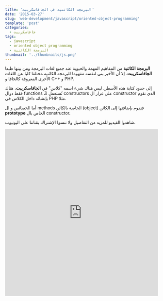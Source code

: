 ```yaml
---
title: 'البرمجة الكائنية في الجافاسكريبت'
date: '2015-03-27'
slug: 'web-development/javascript/oriented-object-programming'
template: 'post'
categories:
  - جافاسكريبت
tags:
  - javascript
  - oriented object programming
  - البرمجة الكائنية
thumbnail: '../thumbnails/js.png'
---
```


**البرمجة الكائنية** من المفاهيم المهمة والحيوية عند جميع لغات البرمجة ومن بينها طبعا **الجافاسكريبت**. إلا أن الأخير بنى لنفسه مفهوما للبرمجة الكائنية مختلفا كليا عن اللغات الأخرى المعروفة كالجافا و C++ و PHP.

إلى حدود كتابة هذه الأسطر، ليس هناك شيء اسمه "كلاس" في **الجافاسكريبت**، هناك فقط دوال functions تُستعمل كَ constructors على غرار ال constructor الذي نقوم بإنشائه داخل الكلاس في PHP مثلا.

أما الخصائص و ال methods الخاصة بالكائن (object) فنقوم بإضافتها إلى الكائن **prototype** الخاص بال constructor.

شاهدوا الفيديو للمزيد من التفاصيل ولا تنسوا الإشتراك بقناتنا على اليوتيوب.

<iframe width="100%" height="550" src="https://www.youtube.com/embed/yOR1gTk8H9U" frameborder="0" allowfullscreen="allowfullscreen"></iframe>
